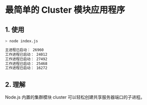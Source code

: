 # 最简单的 Cluster 模块应用程序<!-- omit in toc -->

## 1. 使用

```sh
> node index.js

主进程已启动： 26960
工作进程已启动： 24012
工作进程已启动： 27492
工作进程已启动： 25468
工作进程已启动： 16272
```

## 2. 理解

Node.js 内置的集群模块 cluster 可以轻松创建共享服务器端口的子进程。
